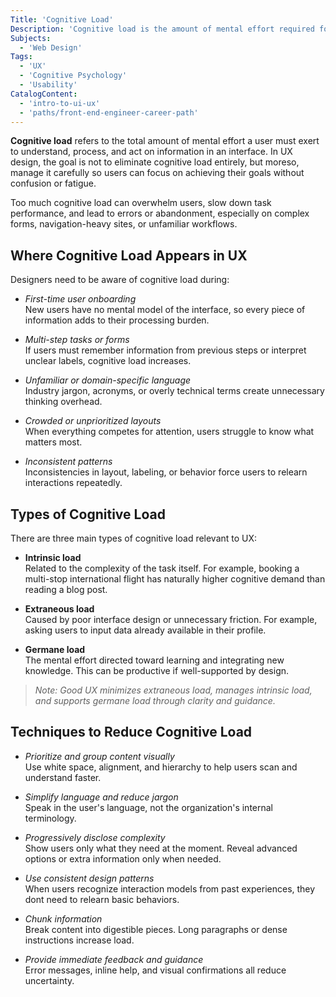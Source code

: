 ```yaml
---
Title: 'Cognitive Load'
Description: 'Cognitive load is the amount of mental effort required for a user to process information and complete a task.'
Subjects:
  - 'Web Design'
Tags:
  - 'UX'
  - 'Cognitive Psychology'
  - 'Usability'
CatalogContent:
  - 'intro-to-ui-ux'
  - 'paths/front-end-engineer-career-path'
---
```


**Cognitive load** refers to the total amount of mental effort a user must exert to understand, process, and act on information in an interface. In UX design, the goal is not to eliminate cognitive load entirely, but moreso, manage it carefully so users can focus on achieving their goals without confusion or fatigue.

Too much cognitive load can overwhelm users, slow down task performance, and lead to errors or abandonment, especially on complex forms, navigation-heavy sites, or unfamiliar workflows.

## Where Cognitive Load Appears in UX

Designers need to be aware of cognitive load during:

- _First-time user onboarding_  
  New users have no mental model of the interface, so every piece of information adds to their processing burden.

- _Multi-step tasks or forms_  
  If users must remember information from previous steps or interpret unclear labels, cognitive load increases.

- _Unfamiliar or domain-specific language_  
  Industry jargon, acronyms, or overly technical terms create unnecessary thinking overhead.

- _Crowded or unprioritized layouts_  
  When everything competes for attention, users struggle to know what matters most.

- _Inconsistent patterns_  
  Inconsistencies in layout, labeling, or behavior force users to relearn interactions repeatedly.

## Types of Cognitive Load

There are three main types of cognitive load relevant to UX:

- **Intrinsic load**  
  Related to the complexity of the task itself. For example, booking a multi-stop international flight has naturally higher cognitive demand than reading a blog post.

- **Extraneous load**  
  Caused by poor interface design or unnecessary friction. For example, asking users to input data already available in their profile.

- **Germane load**  
  The mental effort directed toward learning and integrating new knowledge. This can be productive if well-supported by design.

> _Note: Good UX minimizes extraneous load, manages intrinsic load, and supports germane load through clarity and guidance._

## Techniques to Reduce Cognitive Load

- _Prioritize and group content visually_  
  Use white space, alignment, and hierarchy to help users scan and understand faster.

- _Simplify language and reduce jargon_  
  Speak in the user's language, not the organization's internal terminology.

- _Progressively disclose complexity_  
  Show users only what they need at the moment. Reveal advanced options or extra information only when needed.

- _Use consistent design patterns_  
  When users recognize interaction models from past experiences, they dont need to relearn basic behaviors.

- _Chunk information_  
  Break content into digestible pieces. Long paragraphs or dense instructions increase load.

- _Provide immediate feedback and guidance_  
  Error messages, inline help, and visual confirmations all reduce uncertainty.
